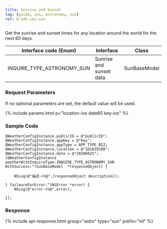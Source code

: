```yaml
---
title: Sunrise and Sunset
tag: [guide, ios, astronomy, sun]
ref: 8-sdk-ios-sun
---
```


Get the sunrise and sunset times for any location around the world for the next 60 days.


| Interface code (Enum)            | Interface     | Class       |
| -------------------------- | -------- | ------------ |
| INQUIRE_TYPE_ASTRONOMY_SUN | Sunrise and sunset data | SunBaseModel |

### Request Parameters

If no optional parameters are set, the default value will be used.

{% include params.html p="location-ios date60 key-ios" %}

### Sample Code

```objc
QWeatherConfigInstance.publicID = @"publicID";
QWeatherConfigInstance.appKey = @"key";
QWeatherConfigInstance.appType = APP_TYPE_BIZ;    
QWeatherConfigInstance.location = @"101010100";
QWeatherConfigInstance.date = @"20200425";
[QWeatherConfigInstance weatherWithInquireType:INQUIRE_TYPE_ASTRONOMY_SUN WithSuccess:^(SunBaseModel  *responseObject) {
        
    NSLog(@"描述->%@",[responseObject description]);
        
} faileureForError:^(NSError *error) {
    NSLog(@"error->%@",error);
        
}];
```
     
### Response

{% include api-response.html group="astro" type="sun" prefix="nil" %}
